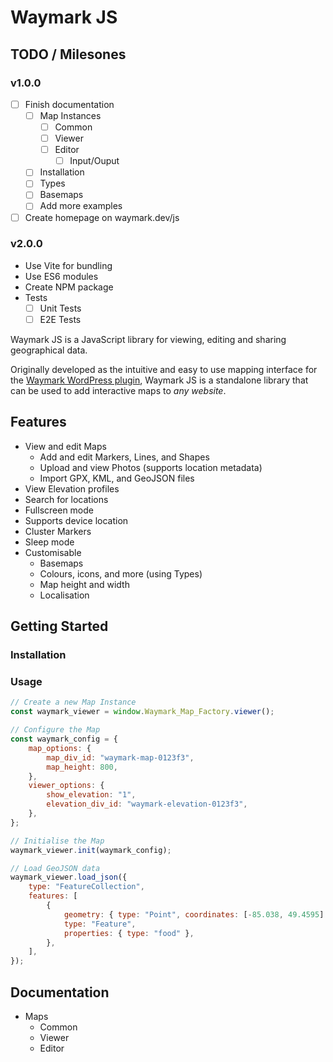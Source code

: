 # Waymark JS

## TODO / Milesones

### v1.0.0

-   [ ] Finish documentation
    -   [ ] Map Instances
        -   [ ] Common
        -   [ ] Viewer
        -   [ ] Editor
            -   [ ] Input/Ouput
    -   [ ] Installation
    -   [ ] Types
    -   [ ] Basemaps
    -   [ ] Add more examples
-   [ ] Create homepage on waymark.dev/js

### v2.0.0

-   Use Vite for bundling
-   Use ES6 modules
-   Create NPM package
-   Tests
    -   [ ] Unit Tests
    -   [ ] E2E Tests

Waymark JS is a JavaScript library for viewing, editing and sharing geographical data.

Originally developed as the intuitive and easy to use mapping interface for the [Waymark WordPress plugin](https://wordpress.org/plugins/waymark/), Waymark JS is a standalone library that can be used to add interactive maps to _any website_.

## Features

-   View and edit Maps
    -   Add and edit Markers, Lines, and Shapes
    -   Upload and view Photos (supports location metadata)
    -   Import GPX, KML, and GeoJSON files
-   View Elevation profiles
-   Search for locations
-   Fullscreen mode
-   Supports device location
-   Cluster Markers
-   Sleep mode
-   Customisable
    -   Basemaps
    -   Colours, icons, and more (using Types)
    -   Map height and width
    -   Localisation

## Getting Started

### Installation

### Usage

```javascript
// Create a new Map Instance
const waymark_viewer = window.Waymark_Map_Factory.viewer();

// Configure the Map
const waymark_config = {
    map_options: {
        map_div_id: "waymark-map-0123f3",
        map_height: 800,
    },
    viewer_options: {
        show_elevation: "1",
        elevation_div_id: "waymark-elevation-0123f3",
    },
};

// Initialise the Map
waymark_viewer.init(waymark_config);

// Load GeoJSON data
waymark_viewer.load_json({
    type: "FeatureCollection",
    features: [
        {
            geometry: { type: "Point", coordinates: [-85.038, 49.4595] },
            type: "Feature",
            properties: { type: "food" },
        },
    ],
});
```

## Documentation

-   Maps
    -   Common
    -   Viewer
    -   Editor
